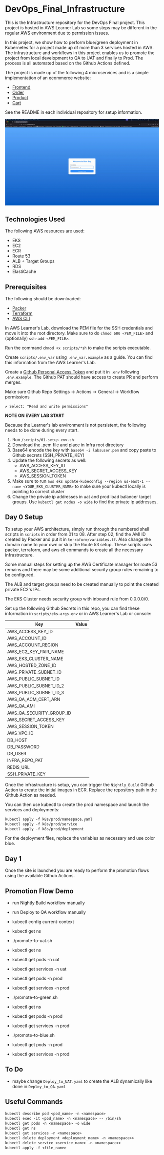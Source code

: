 # DevOps_Final_Infrastructure

This is the Infrastructure repository for the DevOps Final project. This project is hosted in AWS Learner Lab so some steps may be different in the regular AWS environment due to permission issues.

In this project, we show how to perform blue/green deployment in Kubernetes for a project made up of more than 3 services hosted in AWS. The infrastructure and workflows in this project enables us to promote the project from local development to QA to UAT and finally to Prod. The process is all automated based on the Github Actions defined.

The project is made up of the following 4 microservices and is a simple implementation of an ecommerce website:
- [Frontend](https://github.com/lawrenceslng/DevOps_Final_Frontend)
- [Order](https://github.com/lawrenceslng/DevOps_Final_Order_Service)
- [Product](https://github.com/lawrenceslng/DevOps_Final_Product_Service)
- [Cart](https://github.com/lawrenceslng/DevOps_Final_Cart_Service)

See the README in each individual repository for setup information.

![Website](./assets/website.gif)

## Technologies Used

The following AWS resources are used:
- EKS
- EC2
- ECR
- Route 53
- ALB + Target Groups
- RDS
- ElastiCache

## Prerequisites

The following should be downloaded:
- [Packer](https://developer.hashicorp.com/packer)
- [Terraform](https://developer.hashicorp.com/terraform) 
- [AWS CLI](https://aws.amazon.com/cli/)

In AWS Learner's Lab, download the PEM file for the SSH credentials and move it into the root directory. Make sure to do `chmod 600 <PEM_FILE>` and (optionally) `ssh-add <PEM_FILE>`.

Run the command `chmod +x scripts/*sh` to make the scripts executable.

Create `scripts/.env_var` using `.env_var.example` as a guide. You can find this information from the AWS Learner's Lab.

Create a [Github Personal Access Token](https://docs.github.com/en/authentication/keeping-your-account-and-data-secure/managing-your-personal-access-tokens#creating-a-fine-grained-personal-access-token) and put it in `.env` following `.env.example`. The Github PAT should have access to create PR and perform merges. 

Make sure Github Repo Settings → Actions → General → Workflow permissions

    ✔️ Select: "Read and write permissions"

**NOTE ON EVERY LAB START**

Because the Learner's lab environment is not persistent, the following needs to be done during every start.

1. Run `/scripts/01-setup_env.sh`
2. Download the .pem file and place in Infra root directory
3. Base64 encode the key with `base64 -i labsuser.pem` and copy paste to Github secrets (SSH_PRIVATE_KEY)
4. Update the following secrets as well:
    - AWS_ACCESS_KEY_ID
    - AWS_SECRET_ACCESS_KEY
    - AWS_SESSION_TOKEN
5. Make sure to run `aws eks update-kubeconfig --region us-east-1 --name <YOUR_EKS_CLUSTER_NAME>` to make sure your kubectl locally is pointing to correct cluster
6. Change the private ip addresses in uat and prod load balancer target groups. Use `kubectl get nodes -o wide` to find the private ip addresses.

## Day 0 Setup

To setup your AWS architecture, simply run through the numbered shell scripts in `scripts` in order from 01 to 08. After step 02, find the AMI ID created by Packer and put it in `terraform/variables.tf`. Also change the domain name to your own or skip the Route 53 setup. These scripts uses packer, terraform, and aws cli commands to create all the necessary infrastructure.

Some manual steps for setting up the AWS Certificate manager for route 53 remains and there may be some additional security group rules remaining to be configured.

The ALB and target groups need to be created manually to point the created private EC2's IPs.

The EKS Cluster needs security group with inbound rule from 0.0.0.0/0.

Set up the following Github Secrets in this repo, you can find these information in `scripts/eks-args.env` or in AWS Learner's Lab or console:

| Key  | Value |
| ------------- | ------------- |
| AWS_ACCESS_KEY_ID |   |
| AWS_ACCOUNT_ID     |   |
| AWS_ACCOUNT_REGION  |   |
| AWS_EC2_KEY_PAIR_NAME |   |
| AWS_EKS_CLUSTER_NAME |   |
| AWS_HOSTED_ZONE_ID |   |
| AWS_PRIVATE_SUBNET_ID |   |
| AWS_PUBLIC_SUBNET_ID |   |
| AWS_PUBLIC_SUBNET_ID_2  |   |
| AWS_PUBLIC_SUBNET_ID_3  |   |
| AWS_QA_ACM_CERT_ARN |   |
| AWS_QA_AMI  |   |
| AWS_QA_SECURITY_GROUP_ID  |   |
| AWS_SECRET_ACCESS_KEY  |   |
| AWS_SESSION_TOKEN |   |
| AWS_VPC_ID  |   |
| DB_HOST  |   |
| DB_PASSWORD  |   |
| DB_USER  |   |
| INFRA_REPO_PAT  |   |
| REDIS_URL  |   |
| SSH_PRIVATE_KEY  |   |

Once the infrastructure is setup, you can trigger the `Nightly_Build` Github Action to create the initial images in ECR. Replace the repository path in the Github Action as needed.

You can then use kubectl to create the prod namespace and launch the services and deployments:

```
kubectl apply -f k8s/prod/namespace.yaml
kubectl apply -f k8s/prod/service
kubectl apply -f k8s/prod/deployment
```

For the deployment files, replace the variables as necessary and use color blue.

## Day 1

Once the site is launched you are ready to perform the promotion flows using the available Github Actions.

## Promotion Flow Demo

- run Nightly Build workflow manually
- run Deploy to QA workflow manually

- kubectl config current-context
- kubectl get ns
- ./promote-to-uat.sh
- kubectl get ns
- kubectl get pods -n uat
- kubectl get services -n uat

- kubectl get pods -n prod 
- kubectl get services -n prod

- ./promote-to-green.sh
- kubectl get ns
- kubectl get pods -n prod 
- kubectl get services -n prod

- ./promote-to-blue.sh
- kubectl get pods -n prod 
- kubectl get services -n prod

## To Do

- maybe change `Deploy_to_UAT.yaml` to create the ALB dynamically like done in `Deploy_to_QA.yaml`

## Useful Commands

```
kubectl describe pod <pod_name> -n <namespace>
kubectl exec -it <pod_name> -n <namespace> -- /bin/sh
kubectl get pods -n <namespace> -o wide
kubectl get ns
kubectl get services -n <namespace>
kubectl delete deployment <deployment_name> -n <namespace>>
kubectl delete service <service_name> -n <namespace>>
kubectl apply -f <file_name>
```
